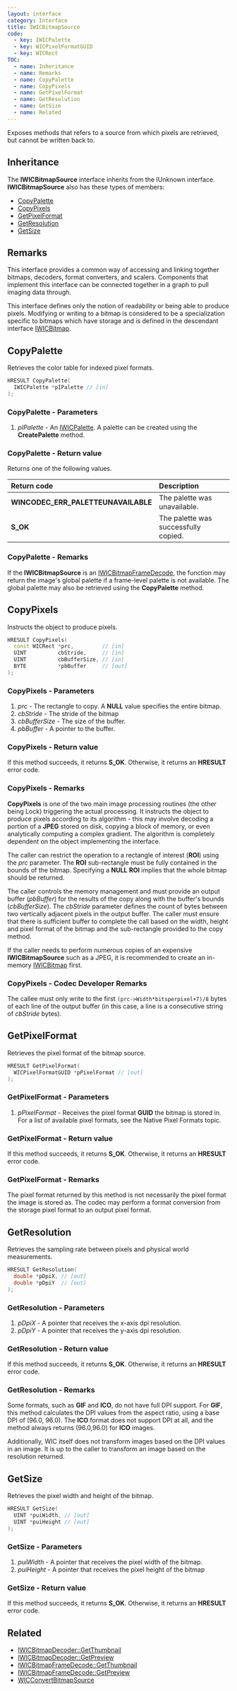 ```yaml
---
layout: interface
category: Interface
title: IWICBitmapSource
code:
  - key: IWICPalette
  - key: WICPixelFormatGUID
  - key: WICRect
TOC:
  - name: Inheritance
  - name: Remarks
  - name: CopyPalette
  - name: CopyPixels
  - name: GetPixelFormat
  - name: GetResolution
  - name: GetSize
  - name: Related
---
```


Exposes methods that refers to a source from which pixels are retrieved, but cannot be written back to.

## Inheritance

The **IWICBitmapSource** interface inherits from the IUnknown interface.
**IWICBitmapSource** also has these types of members:

- [CopyPalette](#copypalette)
- [CopyPixels](#copypixels)
- [GetPixelFormat](#getpixelformat)
- [GetResolution](#getresolution)
- [GetSize](#getsize)

## Remarks

This interface provides a common way of accessing and linking together bitmaps, decoders, format converters, and scalers.
Components that implement this interface can be connected together in a graph to pull imaging data through.

This interface defines only the notion of readability or being able to produce pixels.
Modifying or writing to a bitmap is considered to be a specialization specific to bitmaps which have storage and is defined in the descendant interface [IWICBitmap][b].

## CopyPalette

Retrieves the color table for indexed pixel formats.

```cpp
HRESULT CopyPalette(
  IWICPalette *pIPalette // [in]
);
```

### CopyPalette - Parameters

1. _pIPalette_ - An [IWICPalette][wp]. A palette can be created using the **CreatePalette** method.

### CopyPalette - Return value

Returns one of the following values.

| Return code                         | Description                          |
| :---------------------------------- | :----------------------------------- |
| **WINCODEC_ERR_PALETTEUNAVAILABLE** | The palette was unavailable.         |
| **S_OK**                            | The palette was successfully copied. |

### CopyPalette - Remarks

If the **IWICBitmapSource** is an [IWICBitmapFrameDecode][wbfd], the function may return the image's global palette if a frame-level palette is not available.
The global palette may also be retrieved using the **CopyPalette** method.

## CopyPixels

Instructs the object to produce pixels.

```cpp
HRESULT CopyPixels(
  const WICRect *prc,         // [in]
  UINT          cbStride,     // [in]
  UINT          cbBufferSize, // [in]
  BYTE          *pbBuffer     // [out]
);
```

### CopyPixels - Parameters

1. _prc_ - The rectangle to copy. A **NULL** value specifies the entire bitmap.
2. _cbStride_ - The stride of the bitmap
3. _cbBufferSize_ - The size of the buffer.
4. _pbBuffer_ - A pointer to the buffer.

### CopyPixels - Return value

If this method succeeds, it returns **S_OK**.
Otherwise, it returns an **HRESULT** error code.

### CopyPixels - Remarks

**CopyPixels** is one of the two main image processing routines (the other being Lock) triggering the actual processing.
It instructs the object to produce pixels according to its algorithm - this may involve decoding a portion of a **JPEG** stored on disk, copying a block of memory, or even analytically computing a complex gradient.
The algorithm is completely dependent on the object implementing the interface.

The caller can restrict the operation to a rectangle of interest (**ROI**) using the _prc_ parameter.
The **ROI** sub-rectangle must be fully contained in the bounds of the bitmap.
Specifying a **NULL** **ROI** implies that the whole bitmap should be returned.

The caller controls the memory management and must provide an output buffer (_pbBuffer_) for the results of the copy along with the buffer's bounds (_cbBufferSize_). The _cbStride_ parameter defines the count of bytes between two vertically adjacent pixels in the output buffer.
The caller must ensure that there is sufficient buffer to complete the call based on the width, height and pixel format of the bitmap and the sub-rectangle provided to the copy method.

If the caller needs to perform numerous copies of an expensive **IWICBitmapSource** such as a JPEG, it is recommended to create an in-memory [IWICBitmap][b] first.

### CopyPixels - Codec Developer Remarks

The callee must only write to the first `(prc->Width*bitsperpixel+7)/8` bytes of each line of the output buffer (in this case, a line is a consecutive string of _cbStride_ bytes).

## GetPixelFormat

Retrieves the pixel format of the bitmap source.

```cpp
HRESULT GetPixelFormat(
  WICPixelFormatGUID *pPixelFormat // [out]
);
```

### GetPixelFormat - Parameters

1. *pPixelFormat* - Receives the pixel format **GUID** the bitmap is stored in.
   For a list of available pixel formats, see the Native Pixel Formats topic.

### GetPixelFormat - Return value

If this method succeeds, it returns **S_OK**.
Otherwise, it returns an **HRESULT** error code.

### GetPixelFormat - Remarks

The pixel format returned by this method is not necessarily the pixel format the image is stored as.
The codec may perform a format conversion from the storage pixel format to an output pixel format.

## GetResolution

Retrieves the sampling rate between pixels and physical world measurements.

```cpp
HRESULT GetResolution(
  double *pDpiX, // [out]
  double *pDpiY  // [out]
);
```

### GetResolution - Parameters

1. *pDpiX* - A pointer that receives the x-axis dpi resolution.
2. *pDpiY* - A pointer that receives the y-axis dpi resolution.

### GetResolution - Return value

If this method succeeds, it returns **S_OK**.
Otherwise, it returns an **HRESULT** error code.

### GetResolution - Remarks

Some formats, such as **GIF** and **ICO**, do not have full DPI support.
For **GIF**, this method calculates the DPI values from the aspect ratio, using a base DPI of (96.0, 96.0).
The **ICO** format does not support DPI at all, and the method always returns (96.0,96.0) for **ICO** images.

Additionally, WIC itself does not transform images based on the DPI values in an image.
It is up to the caller to transform an image based on the resolution returned.

## GetSize

Retrieves the pixel width and height of the bitmap.

```cpp
HRESULT GetSize(
  UINT *puiWidth, // [out]
  UINT *puiHeight // [out]
);
```

### GetSize - Parameters

1. *puiWidth* - A pointer that receives the pixel width of the bitmap.
2. *puiHeight* - A pointer that receives the pixel height of the bitmap

### GetSize - Return value

If this method succeeds, it returns **S_OK**.
Otherwise, it returns an **HRESULT** error code.

[b]: IWICBitmap
[wp]: IWICPalette
[wbfd]: IWICBitmapFrameDecode

## Related

- [IWICBitmapDecoder::GetThumbnail](IWICBitmapDecoder#getthumbnail)
- [IWICBitmapDecoder::GetPreview](IWICBitmapDecoder#getpreview)
- [IWICBitmapFrameDecode::GetThumbnail](IWICBitmapFrameDecode#getthumbnail)
- [IWICBitmapFrameDecode::GetPreview](IWICBitmapFrameDecode#getpreview)
- [WICConvertBitmapSource](WICConvertBitmapSource)
